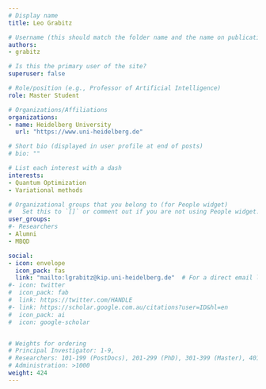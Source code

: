 ```yaml
---
# Display name
title: Leo Grabitz

# Username (this should match the folder name and the name on publications)
authors:
- grabitz

# Is this the primary user of the site?
superuser: false

# Role/position (e.g., Professor of Artificial Intelligence)
role: Master Student

# Organizations/Affiliations
organizations:
- name: Heidelberg University
  url: "https://www.uni-heidelberg.de"

# Short bio (displayed in user profile at end of posts)
# bio: ""

# List each interest with a dash
interests:
- Quantum Optimization
- Variational methods

# Organizational groups that you belong to (for People widget)
#   Set this to `[]` or comment out if you are not using People widget.
user_groups:
#- Researchers
- Alumni
- MBQD

social:
- icon: envelope
  icon_pack: fas
  link: "mailto:lgrabitz@kip.uni-heidelberg.de"  # For a direct email link, use "mailto:test@example.org".
#- icon: twitter
#  icon_pack: fab
#  link: https://twitter.com/HANDLE
#- link: https://scholar.google.com.au/citations?user=ID&hl=en
#  icon_pack: ai
#  icon: google-scholar


# Weights for ordering
# Principal Investigator: 1-9,
# Researchers: 101-199 (PostDocs), 201-299 (PhD), 301-399 (Master), 401-499 (Bachelor)
# Administration: >1000
weight: 424
---
```

